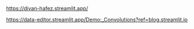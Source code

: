 https://divan-hafez.streamlit.app/

https://data-editor.streamlit.app/Demo:_Convolutions?ref=blog.streamlit.io

